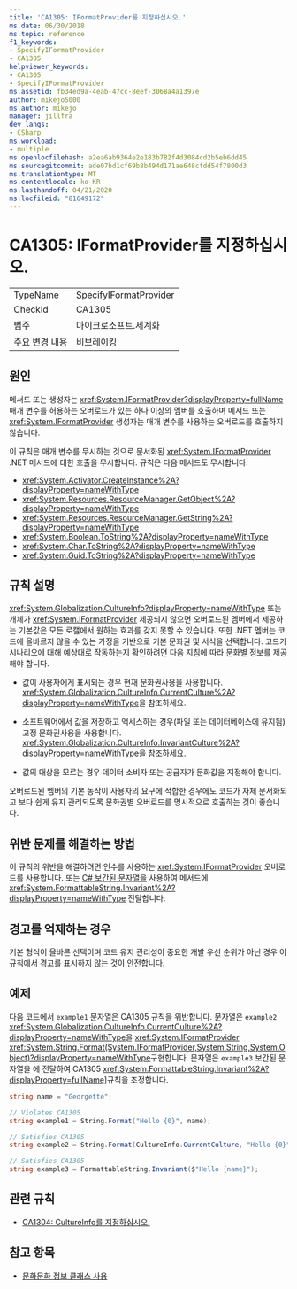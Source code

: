 ```yaml
---
title: 'CA1305: IFormatProvider를 지정하십시오.'
ms.date: 06/30/2018
ms.topic: reference
f1_keywords:
- SpecifyIFormatProvider
- CA1305
helpviewer_keywords:
- CA1305
- SpecifyIFormatProvider
ms.assetid: fb34ed9a-4eab-47cc-8eef-3068a4a1397e
author: mikejo5000
ms.author: mikejo
manager: jillfra
dev_langs:
- CSharp
ms.workload:
- multiple
ms.openlocfilehash: a2ea6ab9364e2e183b782f4d3084cd2b5eb6dd45
ms.sourcegitcommit: ade07bd1cf69b8b494d171ae648cfdd54f7800d3
ms.translationtype: MT
ms.contentlocale: ko-KR
ms.lasthandoff: 04/21/2020
ms.locfileid: "81649172"
---
```

# <a name="ca1305-specify-iformatprovider"></a>CA1305: IFormatProvider를 지정하십시오.

|||
|-|-|
|TypeName|SpecifyIFormatProvider|
|CheckId|CA1305|
|범주|마이크로소프트.세계화|
|주요 변경 내용|비브레이킹|

## <a name="cause"></a>원인

메서드 또는 생성자는 <xref:System.IFormatProvider?displayProperty=fullName> 매개 변수를 허용하는 오버로드가 있는 하나 이상의 멤버를 호출하며 메서드 또는 <xref:System.IFormatProvider> 생성자는 매개 변수를 사용하는 오버로드를 호출하지 않습니다.

이 규칙은 매개 변수를 무시하는 것으로 문서화된 <xref:System.IFormatProvider> .NET 메서드에 대한 호출을 무시합니다. 규칙은 다음 메서드도 무시합니다.

- <xref:System.Activator.CreateInstance%2A?displayProperty=nameWithType>
- <xref:System.Resources.ResourceManager.GetObject%2A?displayProperty=nameWithType>
- <xref:System.Resources.ResourceManager.GetString%2A?displayProperty=nameWithType>
- <xref:System.Boolean.ToString%2A?displayProperty=nameWithType>
- <xref:System.Char.ToString%2A?displayProperty=nameWithType>
- <xref:System.Guid.ToString%2A?displayProperty=nameWithType>

## <a name="rule-description"></a>규칙 설명

<xref:System.Globalization.CultureInfo?displayProperty=nameWithType> 또는 개체가 <xref:System.IFormatProvider> 제공되지 않으면 오버로드된 멤버에서 제공하는 기본값은 모든 로캘에서 원하는 효과를 갖지 못할 수 있습니다. 또한 .NET 멤버는 코드에 올바르지 않을 수 있는 가정을 기반으로 기본 문화권 및 서식을 선택합니다. 코드가 시나리오에 대해 예상대로 작동하는지 확인하려면 다음 지침에 따라 문화별 정보를 제공해야 합니다.

- 값이 사용자에게 표시되는 경우 현재 문화권사용을 사용합니다. <xref:System.Globalization.CultureInfo.CurrentCulture%2A?displayProperty=nameWithType>을 참조하세요.

- 소프트웨어에서 값을 저장하고 액세스하는 경우(파일 또는 데이터베이스에 유지됨) 고정 문화권사용을 사용합니다. <xref:System.Globalization.CultureInfo.InvariantCulture%2A?displayProperty=nameWithType>을 참조하세요.

- 값의 대상을 모르는 경우 데이터 소비자 또는 공급자가 문화값을 지정해야 합니다.

오버로드된 멤버의 기본 동작이 사용자의 요구에 적합한 경우에도 코드가 자체 문서화되고 보다 쉽게 유지 관리되도록 문화권별 오버로드를 명시적으로 호출하는 것이 좋습니다.

## <a name="how-to-fix-violations"></a>위반 문제를 해결하는 방법

이 규칙의 위반을 해결하려면 인수를 사용하는 <xref:System.IFormatProvider> 오버로드를 사용합니다. 또는 [C# 보간된 문자열을](/dotnet/csharp/tutorials/string-interpolation) 사용하여 메서드에 <xref:System.FormattableString.Invariant%2A?displayProperty=nameWithType> 전달합니다.

## <a name="when-to-suppress-warnings"></a>경고를 억제하는 경우

기본 형식이 올바른 선택이며 코드 유지 관리성이 중요한 개발 우선 순위가 아닌 경우 이 규칙에서 경고를 표시하지 않는 것이 안전합니다.

## <a name="example"></a>예제

다음 코드에서 `example1` 문자열은 CA1305 규칙을 위반합니다. 문자열은 `example2` <xref:System.Globalization.CultureInfo.CurrentCulture%2A?displayProperty=nameWithType>을 <xref:System.IFormatProvider> <xref:System.String.Format(System.IFormatProvider,System.String,System.Object)?displayProperty=nameWithType>구현합니다. 문자열은 `example3` 보간된 문자열을 에 전달하여 CA1305 <xref:System.FormattableString.Invariant%2A?displayProperty=fullName]>규칙을 조정합니다.

```csharp
string name = "Georgette";

// Violates CA1305
string example1 = String.Format("Hello {0}", name);

// Satisfies CA1305
string example2 = String.Format(CultureInfo.CurrentCulture, "Hello {0}", name);

// Satisfies CA1305
string example3 = FormattableString.Invariant($"Hello {name}");
```

## <a name="related-rules"></a>관련 규칙

- [CA1304: CultureInfo를 지정하십시오.](../code-quality/ca1304.md)

## <a name="see-also"></a>참고 항목

- [문화문화 정보 클래스 사용](/dotnet/standard/globalization-localization/globalization#work-with-culture-specific-settings)
